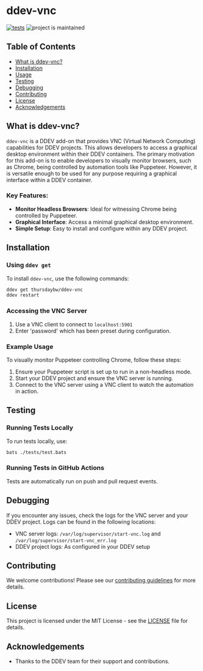 
# ddev-vnc

[![tests](https://github.com/thursdaybw/ddev-vnc/actions/workflows/tests.yml/badge.svg)](https://github.com/thursdaybw/ddev-vnc/actions/workflows/tests.yml) ![project is maintained](https://img.shields.io/maintenance/yes/2024.svg)

## Table of Contents
- [What is ddev-vnc?](#what-is-ddev-vnc)
- [Installation](#installation)
- [Usage](#usage)
- [Testing](#testing)
- [Debugging](#debugging)
- [Contributing](#contributing)
- [License](#license)
- [Acknowledgements](#acknowledgements)

## What is ddev-vnc?
`ddev-vnc` is a DDEV add-on that provides VNC (Virtual Network Computing) capabilities for DDEV projects. This allows developers to access a graphical desktop environment within their DDEV containers. The primary motivation for this add-on is to enable developers to visually monitor browsers, such as Chrome, being controlled by automation tools like Puppeteer. However, it is versatile enough to be used for any purpose requiring a graphical interface within a DDEV container.

### Key Features:
- **Monitor Headless Browsers**: Ideal for witnessing Chrome being controlled by Puppeteer.
- **Graphical Interface**: Access a minimal graphical desktop environment.
- **Simple Setup**: Easy to install and configure within any DDEV project.

## Installation
### Using `ddev get`
To install `ddev-vnc`, use the following commands:
```bash
ddev get thursdaybw/ddev-vnc
ddev restart
```

### Accessing the VNC Server
1. Use a VNC client to connect to `localhost:5901`
2. Enter 'password' which has been preset during configuration. 

### Example Usage
To visually monitor Puppeteer controlling Chrome, follow these steps:
1. Ensure your Puppeteer script is set up to run in a non-headless mode.
2. Start your DDEV project and ensure the VNC server is running.
3. Connect to the VNC server using a VNC client to watch the automation in action.

## Testing
### Running Tests Locally
To run tests locally, use:
```bash
bats ./tests/test.bats
```

### Running Tests in GitHub Actions
Tests are automatically run on push and pull request events.

## Debugging
If you encounter any issues, check the logs for the VNC server and your DDEV project. Logs can be found in the following locations:
- VNC server logs: `/var/log/supervisor/start-vnc.log` and `/var/log/supervisor/start-vnc_err.log`
- DDEV project logs: As configured in your DDEV setup

## Contributing
We welcome contributions! Please see our [contributing guidelines](CONTRIBUTING.md) for more details.

## License
This project is licensed under the MIT License - see the [LICENSE](LICENSE) file for details.

## Acknowledgements
- Thanks to the DDEV team for their support and contributions.
